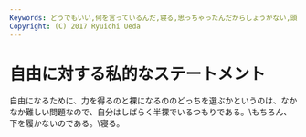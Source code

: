 ```yaml
---
Keywords: どうでもいい,何を言っているんだ,寝る,思っちゃったんだからしょうがない,頭の中だだ漏らし
Copyright: (C) 2017 Ryuichi Ueda
---
```


# 自由に対する私的なステートメント
自由になるために、力を得るのと裸になるののどっちを選ぶかというのは、なかなか難しい問題なので、自分はしばらく半裸でいるつもりである。\\もちろん、下を履かないのである。\\寝る。
